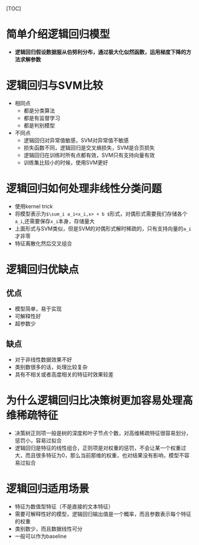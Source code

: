 [TOC]
# 简单介绍逻辑回归模型
* **逻辑回归假设数据服从伯努利分布，通过极大化似然函数，运用梯度下降的方法求解参数**

# 逻辑回归与SVM比较
* 相同点
    * 都是分类算法
    * 都是有监督学习
    * 都是判别模型
* 不同点
    * 逻辑回归对异常值敏感，SVM对异常值不敏感
    * 损失函数不同，逻辑回归是交叉熵损失，SVM是合页损失
    * 逻辑回归在训练时所有点都有效，SVM只有支持向量有效
    * 训练集比较小的时候，使用SVM更好

# 逻辑回归如何处理非线性分类问题
* 使用kernel trick
* 将模型表示为`$\sum_i a_i<x_i,x> + b $`形式，对偶形式需要我们存储各个`a_i`,还需要保存`x_i`本身，存储量大
* 上面形式与SVM类似，但是SVM的对偶形式解时稀疏的，只有支持向量的`a_i`才非零
* 特征离散化然后交叉组合

# 逻辑回归优缺点
## 优点
* 模型简单，易于实现
* 可解释性好
* 超参数少

## 缺点
* 对于非线性数据效果不好
* 类别数很多的话，处理比较复杂
* 具有不相关或者高度相关的特征时效果较差

# 为什么逻辑回归比决策树更加容易处理高维稀疏特征
* 决策树正则项一般是树的深度和叶子节点个数，对高维稀疏特征很容易划分，惩罚小，容易过拟合
* 逻辑回归是特征的线性组合，正则项是对权重的惩罚，不会让某一个权重过大，而且很多特征为0，那么当前那维的权重，也对结果没有影响，模型不容易过拟合

# 逻辑回归适用场景
* 特征为数值型特征（不是直接的文本特征）
* 需要可解释性好的模型，逻辑回归输出值是一个概率，而且参数表示每个特征的权重
* 类别数少，而且数据线性可分
* 一般可以作为baseline